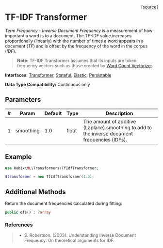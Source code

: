<span style="float:right;"><a href="https://github.com/RubixML/ML/blob/master/src/Transformers/TfIdfTransformer.php">[source]</a></span>

# TF-IDF Transformer
*Term Frequency - Inverse Document Frequency* is a measurement of how important a word is to a document. The TF-IDF value increases proportionally (linearly) with the number of times a word appears in a document (*TF*) and is offset by the frequency of the word in the corpus (*IDF*).

> **Note:** TF-IDF Transformer assumes that its inputs are token frequency vectors such as those created by [Word Count Vectorizer](word-count-vectorizer.md).

**Interfaces:** [Transformer](api.md#transformer), [Stateful](api.md#stateful), [Elastic](api.md#elastic), [Persistable](../persistable.md)

**Data Type Compatibility:** Continuous only

## Parameters
| # | Param | Default | Type | Description |
|---|---|---|---|---|
| 1 | smoothing | 1.0 | float | The amount of additive (Laplace) smoothing to add to the inverse document frequencies (IDFs). |

## Example
```php
use Rubix\ML\Transformers\TfIdfTransformer;

$transformer = new TfIdfTransformer(1.0);
```

## Additional Methods
Return the document frequencies calculated during fitting:
```php
public dfs() : ?array
```

### References
>- S. Robertson. (2003). Understanding Inverse Document Frequency: On theoretical arguments for IDF.